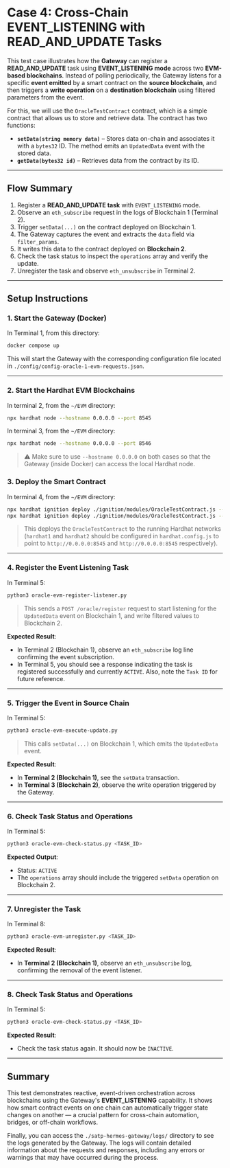 # Case 4: Cross-Chain EVENT\_LISTENING with READ\_AND\_UPDATE Tasks

This test case illustrates how the **Gateway** can register a **READ\_AND\_UPDATE** task using **EVENT\_LISTENING mode** across two **EVM-based blockchains**. Instead of polling periodically, the Gateway listens for a specific **event emitted** by a smart contract on the **source blockchain**, and then triggers a **write operation** on a **destination blockchain** using filtered parameters from the event.

For this, we will use the `OracleTestContract` contract, which is a simple contract that allows us to store and retrieve data. The contract has two functions:

* **`setData(string memory data)`** – Stores data on-chain and associates it with a `bytes32` ID. The method emits an `UpdatedData` event with the stored data.
* **`getData(bytes32 id)`** – Retrieves data from the contract by its ID.

---

## Flow Summary

1. Register a **READ\_AND\_UPDATE task** with `EVENT_LISTENING` mode.
2. Observe an `eth_subscribe` request in the logs of Blockchain 1 (Terminal 2).
3. Trigger `setData(...)` on the contract deployed on Blockchain 1.
4. The Gateway captures the event and extracts the `data` field via `filter_params`.
5. It writes this data to the contract deployed on **Blockchain 2**.
6. Check the task status to inspect the `operations` array and verify the update.
7. Unregister the task and observe `eth_unsubscribe` in Terminal 2.

---

## Setup Instructions

### 1. Start the Gateway (Docker)

In Terminal 1, from this directory:

```bash
docker compose up
```

This will start the Gateway with the corresponding configuration file located in `./config/config-oracle-1-evm-requests.json`.

---

### 2. Start the Hardhat EVM Blockchains

In terminal 2, from the `~/EVM` directory:

```bash
npx hardhat node --hostname 0.0.0.0 --port 8545
```

In terminal 3, from the `~/EVM` directory:

```bash
npx hardhat node --hostname 0.0.0.0 --port 8546
```

> ⚠️ Make sure to use `--hostname 0.0.0.0` on both cases so that the Gateway (inside Docker) can access the local Hardhat node.

### 3. Deploy the Smart Contract

In terminal 4, from the `~/EVM` directory:

```bash
npx hardhat ignition deploy ./ignition/modules/OracleTestContract.js --network hardhat1
npx hardhat ignition deploy ./ignition/modules/OracleTestContract.js --network hardhat2
```

> This deploys the `OracleTestContract` to the running Hardhat networks (`hardhat1` and `hardhat2` should be configured in `hardhat.config.js` to point to `http://0.0.0.0:8545` and `http://0.0.0.0:8545` respectively).

---

### 4. Register the Event Listening Task

In Terminal 5:

```bash
python3 oracle-evm-register-listener.py
```

> This sends a `POST /oracle/register` request to start listening for the `UpdatedData` event on Blockchain 1, and write filtered values to Blockchain 2.

**Expected Result**:

* In Terminal 2 (Blockchain 1), observe an `eth_subscribe` log line confirming the event subscription.
* In Terminal 5, you should see a response indicating the task is registered successfully and currently `ACTIVE`. Also, note the `Task ID` for future reference.

---

### 5. Trigger the Event in Source Chain

In Terminal 5:

```bash
python3 oracle-evm-execute-update.py
```

> This calls `setData(...)` on Blockchain 1, which emits the `UpdatedData` event.

**Expected Result**:

* In **Terminal 2 (Blockchain 1)**, see the `setData` transaction.
* In **Terminal 3 (Blockchain 2)**, observe the write operation triggered by the Gateway.

---

### 6. Check Task Status and Operations

In Terminal 5:

```bash
python3 oracle-evm-check-status.py <TASK_ID>
```

**Expected Output**:

* Status: `ACTIVE`
* The `operations` array should include the triggered `setData` operation on Blockchain 2.

---

### 7. Unregister the Task

In Terminal 8:

```bash
python3 oracle-evm-unregister.py <TASK_ID>
```

**Expected Result**:

* In **Terminal 2 (Blockchain 1)**, observe an `eth_unsubscribe` log, confirming the removal of the event listener.

---

### 8. Check Task Status and Operations

In Terminal 5:

```bash
python3 oracle-evm-check-status.py <TASK_ID>
```

**Expected Result**:

* Check the task status again. It should now be `INACTIVE`.

---

## Summary

This test demonstrates reactive, event-driven orchestration across blockchains using the Gateway's **EVENT\_LISTENING** capability. It shows how smart contract events on one chain can automatically trigger state changes on another — a crucial pattern for cross-chain automation, bridges, or off-chain workflows.

Finally, you can access the `./satp-hermes-gateway/logs/` directory to see the logs generated by the Gateway. The logs will contain detailed information about the requests and responses, including any errors or warnings that may have occurred during the process.
